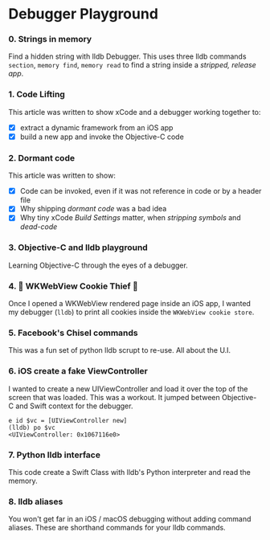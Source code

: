 # Debugger Playground

### 0. Strings in memory
Find a hidden string with lldb Debugger.  This uses three lldb commands `section`, `memory find`, `memory read` to find a string inside a _stripped, release app_.

### 1. Code Lifting
This article was written to show xCode and a debugger working together to:
- [x] extract a dynamic framework from an iOS app
- [x] build a new app and invoke the Objective-C code

### 2. Dormant code
This article was written to show:
- [x] Code can be invoked, even if it was not reference in code or by a header file
- [x] Why shipping _dormant code_ was a bad idea
- [x] Why tiny xCode _Build Settings_ matter, when _stripping symbols_ and _dead-code_

### 3. Objective-C and lldb playground
Learning Objective-C through the eyes of a debugger.

### 4. 🍪 WKWebView Cookie Thief 🍪
Once I opened a WKWebView rendered page inside an iOS app, I wanted my debugger (`lldb`) to print all cookies inside the `WKWebView cookie store`.

### 5. Facebook's Chisel commands
This was a fun set of python lldb scrupt to re-use. All about the U.I.

### 6. iOS create a fake ViewController
I wanted to create a new UIViewController and load it over the top of the screen that was loaded.  This was a workout.  It jumped between Objective-C and Swift context for the debugger.
```
e id $vc = [UIViewController new]
(lldb) po $vc
<UIViewController: 0x1067116e0>
```
### 7. Python lldb interface
This code create a Swift Class with lldb's Python interpreter and read the memory.

### 8. lldb aliases
You won't get far in an iOS / macOS debugging without adding command aliases. These are shorthand commands for your lldb commands.
